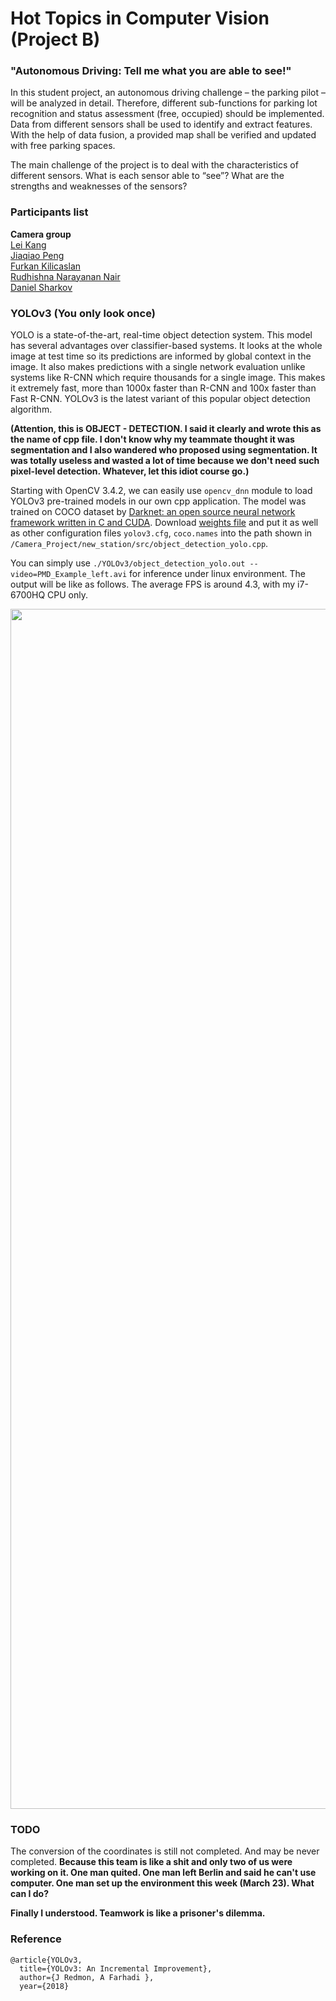 # Hot Topics in Computer Vision (Project B)
### "Autonomous Driving: Tell me what you are able to see!"

In this student project, an autonomous driving challenge – the parking pilot – will be analyzed in detail. Therefore, different sub-functions for parking lot recognition and status assessment (free, occupied) should be implemented. Data from different sensors shall be used to identify and extract features. With the help of data fusion, a provided map shall be verified and updated with free parking spaces.

The main challenge of the project is to deal with the characteristics of different sensors. What is each sensor able to “see”? What are the strengths and weaknesses of the sensors?

### Participants list
**Camera group**  
[Lei Kang](https://github.com/kangleigithub)  
[Jiaqiao Peng](https://github.com/PengJiaqiao)  
[Furkan Kilicaslan](https://github.com/Klcsln)  
[Rudhishna Narayanan Nair](https://github.com/rudhi31)  
[Daniel Sharkov](https://github.com/dsharkovv)  

### YOLOv3 (You only look once)
YOLO is a state-of-the-art, real-time object detection system. This model has several advantages over classifier-based systems. It looks at the whole image at test time so its predictions are informed by global context in the image. It also makes predictions with a single network evaluation unlike systems like R-CNN which require thousands for a single image. This makes it extremely fast, more than 1000x faster than R-CNN and 100x faster than Fast R-CNN. YOLOv3 is the latest variant of this popular object detection algorithm.

**(Attention, this is OBJECT - DETECTION. I said it clearly and wrote this as the name of cpp file. I don't know why my teammate thought it was segmentation and I also wandered who proposed using segmentation. It was totally useless and wasted a lot of time because we don't need such pixel-level detection. Whatever, let this idiot course go.)**

Starting with OpenCV 3.4.2, we can easily use `opencv_dnn` module to load YOLOv3 pre-trained models in our own cpp application. The model was trained on COCO dataset by [Darknet: an open source neural network framework written in C and CUDA](https://pjreddie.com/darknet/). Download [weights file](https://drive.google.com/open?id=1lAivsJldk6Gve_SwNVAj_efgHm-dNgbS) and put it as well as other configuration files `yolov3.cfg`, `coco.names` into the path shown in `/Camera_Project/new_station/src/object_detection_yolo.cpp`.

You can simply use `./YOLOv3/object_detection_yolo.out --video=PMD_Example_left.avi` for inference under linux environment. The output will be like as follows. The average FPS is around 4.3, with my i7-6700HQ CPU only.

<img src="https://user-images.githubusercontent.com/26578566/54872520-66329d80-4dc5-11e9-9d56-b7e811d50bc6.png" width="1920">  

### TODO
The conversion of the coordinates is still not completed. And may be never completed. **Because this team is like a shit and only two of us were working on it. One man quited. One man left Berlin and said he can't use computer. One man set up the environment this week (March 23). What can I do?**

**Finally I understood. Teamwork is like a prisoner's dilemma.**

### Reference

	@article{YOLOv3,  
	  title={YOLOv3: An Incremental Improvement},  
	  author={J Redmon, A Farhadi },
	  year={2018}
